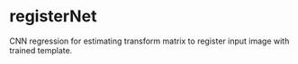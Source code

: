 # registerNet
CNN regression for estimating transform matrix to register input image with trained template.
